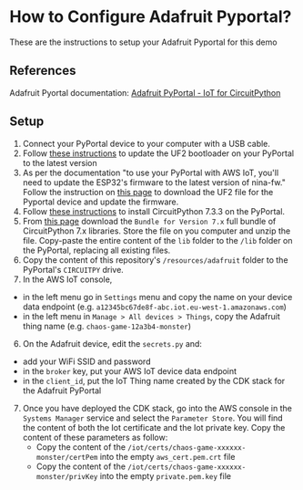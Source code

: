 # How to Configure Adafruit Pyportal?
These are the instructions to setup your Adafruit Pyportal for this demo

## References
Adafruit Pyortal documentation: [Adafruit PyPortal - IoT for CircuitPython](https://learn.adafruit.com/adafruit-pyportal)

## Setup
1. Connect your PyPortal device to your computer with a USB cable.
2. Follow [these instructions](https://learn.adafruit.com/adafruit-pyportal/update-the-uf2-bootloader) to update the UF2
bootloader on your PyPortal to the latest version
2. As per the documentation "to use your PyPortal with AWS IoT, you'll need to update the ESP32's firmware to the latest 
version of nina-fw." Follow the instruction on 
[this page](https://learn.adafruit.com/upgrading-esp32-firmware/upgrade-all-in-one-esp32-airlift-firmware)
to download the UF2 file for the Pyportal device and update the firmware.
3. Follow [these instructions](https://learn.adafruit.com/adafruit-pyportal/install-circuitpython) to install 
CircuitPython 7.3.3 on the PyPortal.
4. From [this page](https://circuitpython.org/libraries) download the `Bundle for Version 7.x` full bundle of 
CircuitPython 7.x libraries. Store the file on you computer and unzip the file. Copy-paste the entire content of the
`lib` folder to the `/lib` folder on the PyPortal, replacing all existing files.
4. Copy the content of this repository's `/resources/adafruit` folder to the PyPortal's `CIRCUITPY` drive.
5. In the AWS IoT console, 
  * in the left menu go in `Settings` menu and copy the name on your device data endpoint (e.g. `a12345bc67de8f-abc.iot.eu-west-1.amazonaws.com`)
  * in the left menu in `Manage > All devices > Things`, copy the Adafruit thing name (e.g. `chaos-game-12a3b4-monster`)
6. On the Adafruit device, edit the `secrets.py` and:
  * add your WiFi SSID and password
  * in the `broker` key, put your AWS IoT device data endpoint
  * in the `client_id`, put the IoT Thing name created by the CDK stack for the Adafruit PyPortal
7. Once you have deployed the CDK stack, go into the AWS console in the `Systems Manager` service and select the 
`Parameter Store`. You will find the content of both the Iot certificate and the Iot private key. Copy the content of
these parameters as follow:
    * Copy the content of the `/iot/certs/chaos-game-xxxxxx-monster/certPem` into the empty `aws_cert.pem.crt` file
    * Copy the content of the `/iot/certs/chaos-game-xxxxxx-monster/privKey` into the empty `private.pem.key` file